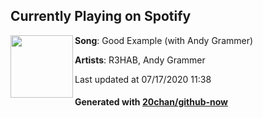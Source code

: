 ## Currently Playing on Spotify

[<img align="left" width="100" src="https://i.scdn.co/image/ab67616d00001e02225fc2439998c95a2edfe119">](https://open.spotify.com/album/2NjENS5zmbvNvABCfygUU6)

**Song**: Good Example (with Andy Grammer)

**Artists**: R3HAB, Andy Grammer

Last updated at 07/17/2020 11:38

#### Generated with [20chan/github-now](https://github.com/20chan/github-now)